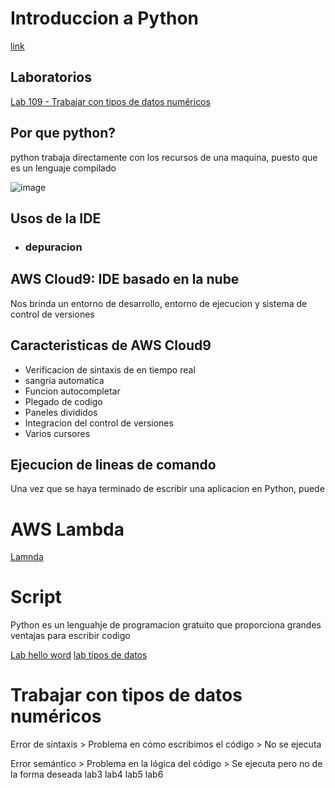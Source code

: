# Introduccion a Python
[link](https://awsrestart.vitalsource.com/reader/books/PROGPYTHONINTRO310ES)

## Laboratorios
[Lab 109 - Trabajar con tipos de datos numéricos]()


## Por que python?

python trabaja directamente con los recursos de una maquina, puesto que es un lenguaje compilado 

![image](https://user-images.githubusercontent.com/42829215/167939426-4c269892-7cb3-4a90-95d4-d52119a48a23.png)


## Usos de la IDE

- ### depuracion 


## AWS Cloud9: IDE basado en la nube

Nos brinda un entorno de desarrollo, entorno de ejecucion y sistema de control de versiones 

## Caracteristicas de AWS Cloud9 

- Verificacion de sintaxis de en tiempo real 
- sangria automatica 
- Funcion autocompletar 
- Plegado de codigo 
- Paneles divididos
- Integracion del control de versiones 
- Varios cursores

## Ejecucion de lineas de comando 
Una vez que se haya terminado de escribir una aplicacion en Python, puede


# AWS Lambda

[Lamnda](https://aws.amazon.com/es/lambda/)

# Script 



Python es un lenguahje de programacion gratuito que proporciona grandes ventajas para escribir codigo



[Lab hello word](https://labs.vocareum.com/main/main.php?m=clabide&mode=s&asnid=754815&stepid=754816&hideNavBar=1)
[lab tipos de datos](https://labs.vocareum.com/main/main.php?m=clabide&mode=s&asnid=754815&stepid=754816&hideNavBar=1)




# Trabajar con tipos de datos numéricos


Error de sintaxis > Problema en cómo escribimos el código > No se ejecuta

Error semántico > Problema en la lógica del código > Se ejecuta pero no de la forma deseada
lab3
lab4
lab5
lab6

